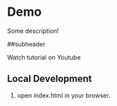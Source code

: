 # Demo

Some description!

##subheader

Watch tutorial on Youtube

## Local Development

1. open index.html in your browser.
